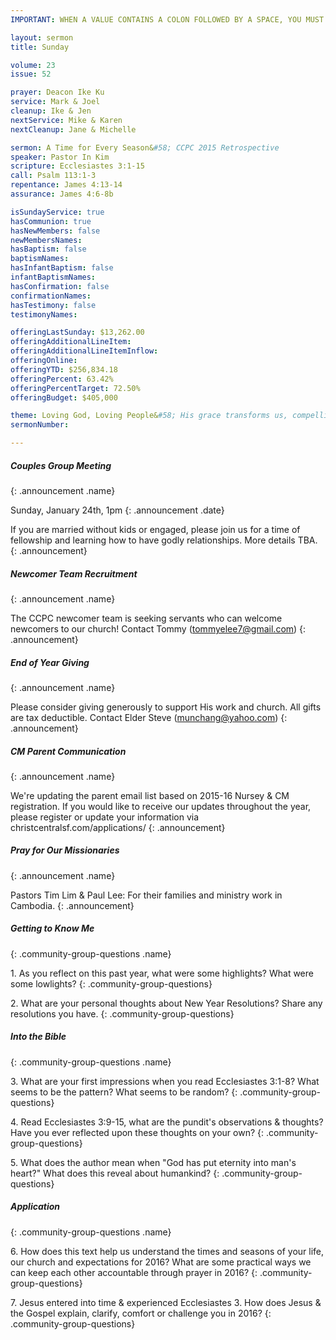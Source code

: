 ```yaml
---
IMPORTANT: WHEN A VALUE CONTAINS A COLON FOLLOWED BY A SPACE, YOU MUST USE &#58;

layout: sermon
title: Sunday

volume: 23
issue: 52

prayer: Deacon Ike Ku
service: Mark & Joel
cleanup: Ike & Jen
nextService: Mike & Karen
nextCleanup: Jane & Michelle

sermon: A Time for Every Season&#58; CCPC 2015 Retrospective
speaker: Pastor In Kim
scripture: Ecclesiastes 3:1-15
call: Psalm 113:1-3
repentance: James 4:13-14
assurance: James 4:6-8b

isSundayService: true
hasCommunion: true
hasNewMembers: false
newMembersNames:
hasBaptism: false
baptismNames: 
hasInfantBaptism: false
infantBaptismNames: 
hasConfirmation: false
confirmationNames: 
hasTestimony: false
testimonyNames:

offeringLastSunday: $13,262.00
offeringAdditionalLineItem: 
offeringAdditionalLineItemInflow: 
offeringOnline: 
offeringYTD: $256,834.18
offeringPercent: 63.42%
offeringPercentTarget: 72.50%
offeringBudget: $405,000

theme: Loving God, Loving People&#58; His grace transforms us, compelling us to love others.
sermonNumber: 

---
```


##### Couples Group Meeting
{: .announcement .name}

Sunday, January 24th, 1pm
{: .announcement .date}

If you are married without kids or engaged, please join us for a time of fellowship and learning how to have godly relationships. More details TBA.
{: .announcement} 

##### Newcomer Team Recruitment
{: .announcement .name}

The CCPC newcomer team is seeking servants who can welcome newcomers to our church! Contact Tommy (tommyelee7@gmail.com)
{: .announcement} 

##### End of Year Giving
{: .announcement .name}

Please consider giving generously to support His work and church. All gifts are tax deductible. Contact Elder Steve (munchang@yahoo.com)
{: .announcement}

##### CM Parent Communication
{: .announcement .name}

We're updating the parent email list based on 2015-16 Nursey & CM registration. If you would like to receive our updates throughout the year, please register or update your information via christcentralsf.com/applications/
{: .announcement}

##### Pray for Our Missionaries
{: .announcement .name}

Pastors Tim Lim & Paul Lee: For their families and ministry work in Cambodia.
{: .announcement} 



##### Getting to Know Me
{: .community-group-questions .name}

1\. As you reflect on this past year, what were some highlights? What were some lowlights?
{: .community-group-questions}

2\. What are your personal thoughts about New Year Resolutions? Share any resolutions you have.
{: .community-group-questions}

##### Into the Bible
{: .community-group-questions .name}

3\. What are your first impressions when you read Ecclesiastes 3:1-8? What seems to be the pattern? What seems to be random?
{: .community-group-questions}

4\. Read Ecclesiastes 3:9-15, what are the pundit's observations & thoughts? Have you ever reflected upon these thoughts on your own?
{: .community-group-questions}

5\. What does the author mean when "God has put eternity into man's heart?" What does this reveal about humankind?
{: .community-group-questions}

##### Application
{: .community-group-questions .name}

6\. How does this text help us understand the times and seasons of your life, our church and expectations for 2016? What are some practical ways we can keep each other accountable through prayer in 2016?
{: .community-group-questions}

7\. Jesus entered into time & experienced Ecclesiastes 3. How does Jesus &amp; the Gospel explain, clarify, comfort or challenge you in 2016?
{: .community-group-questions}